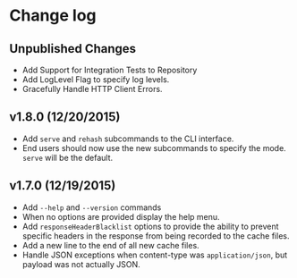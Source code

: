 # Change log

## Unpublished Changes

- Add Support for Integration Tests to Repository
- Add LogLevel Flag to specify log levels.
- Gracefully Handle HTTP Client Errors.

## v1.8.0 (12/20/2015)

- Add `serve` and `rehash` subcommands to the CLI interface.
- End users should now use the new subcommands to specify the mode. `serve` will be the default.


## v1.7.0 (12/19/2015)

- Add `--help` and `--version` commands
- When no options are provided display the help menu.
- Add `responseHeaderBlacklist` options to provide the ability to prevent specific headers in the response from being recorded to the cache files.
- Add a new line to the end of all new cache files.
- Handle JSON exceptions when content-type was `application/json`, but payload was not actually JSON.
